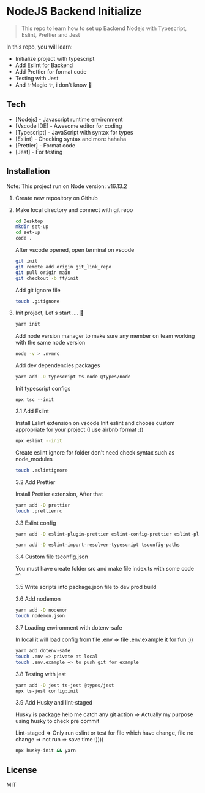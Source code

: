 # NodeJS Backend Initialize

> This repo to learn how to set up Backend Nodejs with Typescript, Eslint, Prettier and Jest

In this repo, you will learn:

- Initialize project with typescript
- Add Eslint for Backend
- Add Prettier for format code
- Testing with Jest
- And ✨Magic ✨, i don't know 🤣

## Tech

- [Nodejs] - Javascript runtime environment
- [Vscode IDE] - Awesome editor for coding
- [Typescript] - JavaScript with syntax for types
- [Eslint] - Checking syntax and more hahaha
- [Prettier] - Format code
- [Jest] - For testing

## Installation

Note: This project run on Node version: v16.13.2

1. Create new repository on Github

2. Make local directory and connect with git repo

   ```sh
   cd Desktop
   mkdir set-up
   cd set-up
   code .
   ```

   After vscode opened, open terminal on vscode

   ```sh
   git init
   git remote add origin git_link_repo
   git pull origin main
   git checkout -b ft/init
   ```

   Add git ignore file

   ```sh
   touch .gitignore
   ```

3. Init project, Let's start .... 🥰

   ```sh
   yarn init
   ```

   Add node version manager to make sure any member on team working with the same node version

   ```sh
   node -v > .nvmrc
   ```

   Add dev dependencies packages

   ```sh
   yarn add -D typescript ts-node @types/node
   ```

   Init typescript configs

   ```
   npx tsc --init
   ```

   3.1 Add Eslint

   Install Eslint extension on vscode
   Init eslint and choose custom appropriate for your project (I use airbnb format :))

   ```sh
   npx eslint --init
   ```

   Create eslint ignore for folder don't need check syntax such as node_modules

   ```sh
   touch .eslintignore
   ```

   3.2 Add Prettier

   Install Prettier extension, After that

   ```sh
   yarn add -D prettier
   touch .prettierrc
   ```

   3.3 Eslint config

   ```sh
   yarn add -D eslint-plugin-prettier eslint-config-prettier eslint-plugin-import

   yarn add -D eslint-import-resolver-typescript tsconfig-paths
   ```

   3.4 Custom file tsconfig.json

   You must have create folder src and make file index.ts with some code ^^

   3.5 Write scripts into package.json file to dev prod build

   3.6 Add nodemon

   ```sh
   yarn add -D nodemon
   touch nodemon.json
   ```

   3.7 Loading environment with dotenv-safe

   In local it will load config from file .env
   => file .env.example it for fun :))

   ```sh
   yarn add dotenv-safe
   touch .env => private at local
   touch .env.example => to push git for example
   ```

   3.8 Testing with jest

   ```sh
   yarn add -D jest ts-jest @types/jest
   npx ts-jest config:init
   ```

   3.9 Add Husky and lint-staged

   Husky is package help me catch any git action => Actually my purpose using husky to check pre commit

   Lint-staged => Only run eslint or test for file which have change, file no change => not run => save time :))))

   ```sh
   npx husky-init && yarn
   ```

## License

MIT
